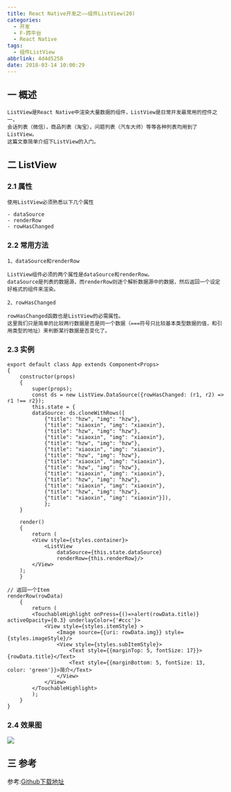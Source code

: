```yaml
---
title: React Native开发之——组件ListView(20)
categories:
  - 开发
  - F-跨平台
  - React Native
tags:
  - 组件ListView
abbrlink: 4d4d5258
date: 2018-03-14 10:00:29
---
```

## 一 概述

```
ListView是React Native中渲染大量数据的组件，ListView是日常开发最常用的控件之一，
会话列表（微信），商品列表（淘宝），问题列表（汽车大师）等等各种列表均用到了ListView。
这篇文章简单介绍下ListView的入门。 
```

<!--more-->  

## 二 ListView

### 2.1 属性
```
使用ListView必须熟悉以下几个属性

- dataSource
- renderRow
- rowHasChanged
```

### 2.2 常用方法

```
1、dataSource和renderRow

ListView组件必须的两个属性是dataSource和renderRow。
dataSource是列表的数据源，而renderRow则逐个解析数据源中的数据，然后返回一个设定好格式的组件来渲染。

2、rowHasChanged

rowHasChanged函数也是ListView的必需属性。
这里我们只是简单的比较两行数据是否是同一个数据（===符号只比较基本类型数据的值，和引用类型的地址）来判断某行数据是否变化了。
```

### 2.3 实例

	export default class App extends Component<Props> 
	{
		constructor(props) 
		{
	    	super(props);
	    	const ds = new ListView.DataSource({rowHasChanged: (r1, r2) => r1 !== r2});
	    	this.state = {
	        dataSource: ds.cloneWithRows([
	            {"title": "hzw", "img": "hzw"},
	            {"title": "xiaoxin", "img": "xiaoxin"},
	            {"title": "hzw", "img": "hzw"},
	            {"title": "xiaoxin", "img": "xiaoxin"},
	            {"title": "hzw", "img": "hzw"},
	            {"title": "xiaoxin", "img": "xiaoxin"},
	            {"title": "hzw", "img": "hzw"},
	            {"title": "xiaoxin", "img": "xiaoxin"},
	            {"title": "hzw", "img": "hzw"},
	            {"title": "xiaoxin", "img": "xiaoxin"},
	            {"title": "hzw", "img": "hzw"},
	            {"title": "xiaoxin", "img": "xiaoxin"},
	            {"title": "hzw", "img": "hzw"},
	            {"title": "xiaoxin", "img": "xiaoxin"}]),
	    		};
		}
	
		render() 
		{
	    	return (
	        <View style={styles.container}>
	            <ListView
	                dataSource={this.state.dataSource}
	                renderRow={this.renderRow}/>
	        </View>
	    );
		}
	
	// 返回一个Item
	renderRow(rowData) 
		{
	    	return (
	        <TouchableHighlight onPress={()=>alert(rowData.title)} activeOpacity={0.3} underlayColor={'#ccc'}>
	            <View style={styles.itemStyle} >
	                <Image source={{uri: rowData.img}} style={styles.imageStyle}/>
	                <View style={styles.subItemStyle}>
	                    <Text style={{marginTop: 5, fontSize: 17}}>{rowData.title}</Text>
	                    <Text style={{marginBottom: 5, fontSize: 13, color: 'green'}}>简介</Text>
	                </View>
	            </View>
	        </TouchableHighlight>
	    	);
		}
	}

### 2.4 效果图 
![][1]  

## 三 参考
参考:[Github下载地址][2]



[1]: https://cdn.jsdelivr.net/gh/PGzxc/CDN/blog-image/rn-listview.gif
[2]: https://github.com/PGzxc/RN_ListView


